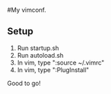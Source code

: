 #My vimconf.

## Setup 
1. Run startup.sh
2. Run autoload.sh
3. In vim, type ":source ~/.vimrc"
4. In vim, type ":PlugInstall"

Good to go!
